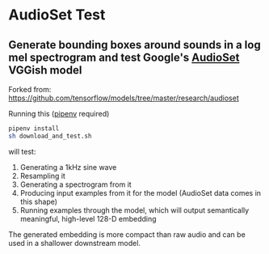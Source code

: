 # AudioSet Test
## Generate bounding boxes around sounds in a log mel spectrogram and test Google's [AudioSet](https://research.google.com/audioset/) VGGish model 

Forked from: https://github.com/tensorflow/models/tree/master/research/audioset

Running this ([pipenv](https://github.com/pypa/pipenv) required)
```bash
pipenv install
sh download_and_test.sh
```

will test:
1. Generating a 1kHz sine wave
2. Resampling it
3. Generating a spectrogram from it 
4. Producing input examples from it for the model (AudioSet data comes in this shape)
5. Running examples through the model, which will output semantically meaningful, high-level 128-D embedding

The generated embedding is more compact than raw audio and can be used in a shallower downstream model.
